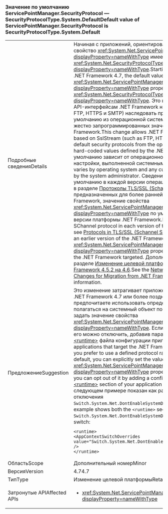 ### <a name="default-value-of-servicepointmanagersecurityprotocol-is-securityprotocoltypesystemdefault"></a><span data-ttu-id="d5c38-101">Значение по умолчанию ServicePointManager.SecurityProtocol — SecurityProtocolType.System.Default</span><span class="sxs-lookup"><span data-stu-id="d5c38-101">Default value of ServicePointManager.SecurityProtocol is SecurityProtocolType.System.Default</span></span>

|   |   |
|---|---|
|<span data-ttu-id="d5c38-102">Подробные сведения</span><span class="sxs-lookup"><span data-stu-id="d5c38-102">Details</span></span>|<span data-ttu-id="d5c38-103">Начиная с приложений, ориентированных на .NET Framework 4.7, свойство <xref:System.Net.ServicePointManager.SecurityProtocol?displayProperty=nameWithType> имеет значение <xref:System.Net.SecurityProtocolType.SystemDefault?displayProperty=nameWithType>.</span><span class="sxs-lookup"><span data-stu-id="d5c38-103">Starting with apps that target the .NET Framework 4.7, the default value of the <xref:System.Net.ServicePointManager.SecurityProtocol?displayProperty=nameWithType> property is <xref:System.Net.SecurityProtocolType.SystemDefault?displayProperty=nameWithType>.</span></span> <span data-ttu-id="d5c38-104">Это изменение позволяет сетевым API-интерфейсам .NET Framework на основе SslStream (таких как FTP, HTTPS и SMTP) наследовать протоколы безопасности по умолчанию из операционной системы вместо использования жестко запрограммированных значений, определенных в .NET Framework.</span><span class="sxs-lookup"><span data-stu-id="d5c38-104">This change allows .NET Framework networking APIs based on SslStream (such as FTP, HTTPS, and SMTP) to inherit the default security protocols from the operating system instead of using hard-coded values defined by the .NET Framework.</span></span> <span data-ttu-id="d5c38-105">Значение по умолчанию зависит от операционной системы и пользовательской настройки, выполненной системным администратором.</span><span class="sxs-lookup"><span data-stu-id="d5c38-105">The default varies by operating system and any custom configuration performed by the system administrator.</span></span> <span data-ttu-id="d5c38-106">Сведения о протоколе SChannel по умолчанию в каждой версии операционной системы Windows см. в разделе [Протоколы TLS/SSL (Schannel SSP)](https://msdn.microsoft.com/library/windows/desktop/mt808159.aspx). Для приложений, предназначенных для более ранней версии платформы .NET Framework, значение свойства <xref:System.Net.ServicePointManager.SecurityProtocol?displayProperty=nameWithType> по умолчанию зависит от целевой версии платформы .NET Framework.</span><span class="sxs-lookup"><span data-stu-id="d5c38-106">For information on the default SChannel protocol in each version of the Windows operating system, see [Protocols in TLS/SSL (Schannel SSP)](https://msdn.microsoft.com/library/windows/desktop/mt808159.aspx).For applications that target an earlier version of the .NET Framework, the default value of the <xref:System.Net.ServicePointManager.SecurityProtocol?displayProperty=nameWithType> property depends on the version of the .NET Framework targeted.</span></span> <span data-ttu-id="d5c38-107">Дополнительные сведения см. в разделе [Изменение целевой платформы для миграции с .NET Framework 4.5.2 на 4.6](~/docs/framework/migration-guide/retargeting/4.5.2-4.6.md#networking).</span><span class="sxs-lookup"><span data-stu-id="d5c38-107">See the [Networking section of Retargeting Changes for Migration from .NET Framework 4.5.2 to 4.6](~/docs/framework/migration-guide/retargeting/4.5.2-4.6.md#networking) for more information.</span></span>|
|<span data-ttu-id="d5c38-108">Предложение</span><span class="sxs-lookup"><span data-stu-id="d5c38-108">Suggestion</span></span>|<span data-ttu-id="d5c38-109">Это изменение затрагивает приложения, предназначенные для .NET Framework 4.7 или более поздней версии. Если вы предпочитаете использовать определенный протокол, а не полагаться на системный объект по умолчанию, можно явно задать значение свойства <xref:System.Net.ServicePointManager.SecurityProtocol?displayProperty=nameWithType>. Если это изменение нежелательно, его можно отключить, добавив параметр конфигурации в раздел [\<runtime>](~/docs/framework/configure-apps/file-schema/runtime/runtime-element.md) файла конфигурации приложения.</span><span class="sxs-lookup"><span data-stu-id="d5c38-109">This change affects applications that target the .NET Framework 4.7 or later versions.If you prefer to use a defined protocol rather than relying on the system default, you can explicitly set the value of the <xref:System.Net.ServicePointManager.SecurityProtocol?displayProperty=nameWithType> property.If this change is undesirable, you can opt out of it by adding a configuration setting to the [\<runtime>](~/docs/framework/configure-apps/file-schema/runtime/runtime-element.md) section of your application configuration file.</span></span> <span data-ttu-id="d5c38-110">В следующем примере показан как раздел <code>&lt;runtime&gt;</code>, так и параметр отключения <code>Switch.System.Net.DontEnableSystemDefaultTlsVersions</code>:</span><span class="sxs-lookup"><span data-stu-id="d5c38-110">The following example shows both the <code>&lt;runtime&gt;</code> section and the <code>Switch.System.Net.DontEnableSystemDefaultTlsVersions</code> opt-out switch:</span></span><pre><code class="language-xml">&lt;runtime&gt;&#13;&#10;&lt;AppContextSwitchOverrides value=&quot;Switch.System.Net.DontEnableSystemDefaultTlsVersions=true&quot; /&gt;&#13;&#10;&lt;/runtime&gt;&#13;&#10;</code></pre>|
|<span data-ttu-id="d5c38-111">Область</span><span class="sxs-lookup"><span data-stu-id="d5c38-111">Scope</span></span>|<span data-ttu-id="d5c38-112">Дополнительный номер</span><span class="sxs-lookup"><span data-stu-id="d5c38-112">Minor</span></span>|
|<span data-ttu-id="d5c38-113">Версия</span><span class="sxs-lookup"><span data-stu-id="d5c38-113">Version</span></span>|<span data-ttu-id="d5c38-114">4.7</span><span class="sxs-lookup"><span data-stu-id="d5c38-114">4.7</span></span>|
|<span data-ttu-id="d5c38-115">Тип</span><span class="sxs-lookup"><span data-stu-id="d5c38-115">Type</span></span>|<span data-ttu-id="d5c38-116">Изменение целевой платформы</span><span class="sxs-lookup"><span data-stu-id="d5c38-116">Retargeting</span></span>|
|<span data-ttu-id="d5c38-117">Затронутые API</span><span class="sxs-lookup"><span data-stu-id="d5c38-117">Affected APIs</span></span>|<ul><li><xref:System.Net.ServicePointManager.SecurityProtocol?displayProperty=nameWithType></li></ul>|

